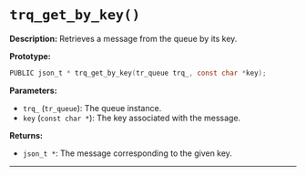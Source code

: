 # `trq_get_by_key()`

**Description:**
Retrieves a message from the queue by its key.

**Prototype:**
```c
PUBLIC json_t * trq_get_by_key(tr_queue trq_, const char *key);
```

**Parameters:**
- `trq_` (`tr_queue`): The queue instance.
- `key` (`const char *`): The key associated with the message.

**Returns:**
- `json_t *`: The message corresponding to the given key.

---
